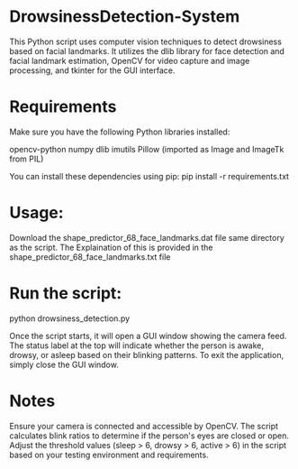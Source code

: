 # DrowsinessDetection-System

This Python script uses computer vision techniques to detect drowsiness based on facial landmarks. It utilizes the dlib library for face detection and facial landmark estimation, OpenCV for video capture and image processing, and tkinter for the GUI interface.

# Requirements

Make sure you have the following Python libraries installed:

opencv-python
numpy
dlib
imutils
Pillow (imported as Image and ImageTk from PIL)

You can install these dependencies using pip:
pip install -r requirements.txt

# Usage:
Download the shape_predictor_68_face_landmarks.dat file same directory as the script.
The Explaination of this is provided in the shape_predictor_68_face_landmarks.txt file


# Run the script:
python drowsiness_detection.py

Once the script starts, it will open a GUI window showing the camera feed. The status label at the top will indicate whether the person is awake, drowsy, or asleep based on their blinking patterns.
To exit the application, simply close the GUI window.


# Notes
Ensure your camera is connected and accessible by OpenCV.
The script calculates blink ratios to determine if the person's eyes are closed or open.
Adjust the threshold values (sleep > 6, drowsy > 6, active > 6) in the script based on your testing environment and requirements.


